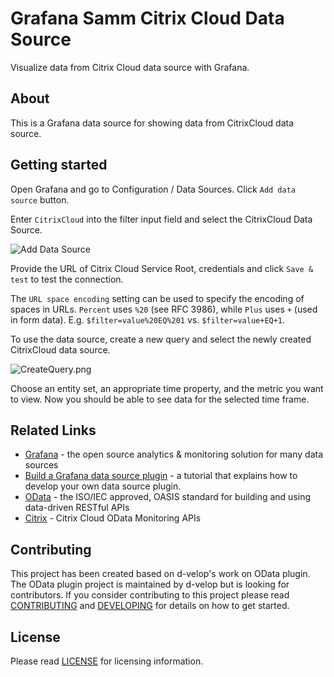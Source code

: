 # Grafana Samm Citrix Cloud Data Source
Visualize data from Citrix Cloud data source with Grafana.

## About
This is a Grafana data source for showing data from CitrixCloud data source.

## Getting started
Open Grafana and go to Configuration / Data Sources. Click `Add data source` button.

Enter `CitrixCloud` into the filter input field and select the CitrixCloud Data Source.

![Add Data Source](https://raw.githubusercontent.com/samanamonitor/samm-citrixodata-datasource/master/src/img/AddDataSource.png)

Provide the URL of Citrix Cloud Service Root, credentials and click `Save & test` to test the connection.

The `URL space encoding` setting can be used to specify the encoding of spaces in URLs. `Percent` uses `%20` (see RFC
3986), while `Plus` uses `+` (used in form data). E.g. `$filter=value%20EQ%201` vs. `$filter=value+EQ+1`.

To use the data source, create a new query and select the newly created CitrixCloud data source.

![CreateQuery.png](https://raw.githubusercontent.com/samanamonitor/samm-odata-datasource/master/src/img/CreateQuery.png)

Choose an entity set, an appropriate time property, and the metric you want to view.
Now you should be able to see data for the selected time frame.

## Related Links
* [Grafana](https://grafana.com) - the open source analytics & monitoring solution for many data sources
* [Build a Grafana data source plugin](https://grafana.com/tutorials/build-a-data-source-plugin/) - a tutorial that 
  explains how to develop your own data source plugin.
* [OData](https://www.odata.org) - the ISO/IEC approved, OASIS standard for building and using data-driven RESTful APIs
* [Citrix](https://developer-docs.citrix.com/en-us/monitor-service-odata-api/) - Citrix Cloud OData Monitoring APIs

## Contributing
This project has been created based on d-velop's work on OData plugin.
The OData plugin project is maintained by d-velop but is looking for contributors. If you consider contributing to this project
please read [CONTRIBUTING](https://raw.githubusercontent.com/d-velop/grafana-odata-datasource/master/CONTRIBUTING.md)
and [DEVELOPING](https://raw.githubusercontent.com/d-velop/grafana-odata-datasource/master/DEVELOPING.md) for details on
how to get started.

## License
Please read [LICENSE](https://raw.githubusercontent.com/d-velop/grafana-odata-datasource/master/LICENSE) for licensing
information.
